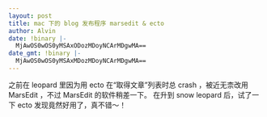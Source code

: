 ```yaml
---
layout: post
title: mac 下的 blog 发布程序 marsedit & ecto
author: Alvin
date: !binary |-
  MjAwOS0wOS0yMSAxODozMDoyNCArMDgwMA==
date_gmt: !binary |-
  MjAwOS0wOS0yMSAxMDozMDoyNCArMDgwMA==
---
```

之前在 leopard 里因为用 ecto 在“取得文章”列表时总 crash ，被近无柰改用 MarsEdit ，不过 MarsEdit 的软件稍差一下。
在升到 snow leopard 后，试了一下 ecto 发现竟然好用了，真不错～！
